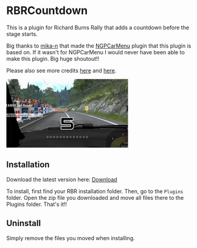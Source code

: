 # RBRCountdown

This is a plugin for Richard Burns Rally that adds a countdown before the stage starts.

Big thanks to [mika-n](https://github.com/mika-n) that made the [NGPCarMenu](https://github.com/mika-n/NGPCarMenu) plugin that this plugin is based on. If it wasn't for NGPCarMenu I would never have been able to make this plugin. Big huge shoutout!!

Please also see more credits [here](https://github.com/HanaMcHanaface/RBRCountdown/blob/main/NGPCarMenu_LicenseText.txt) and [here](https://github.com/HanaMcHanaface/RBRCountdown/blob/main/NGPCarMenu_LicenseText_3rdPartyTools.txt).

![example countdown gif](https://raw.githubusercontent.com/HanaMcHanaface/RBRCountdown/main/example.gif)

## Installation

Download the latest version here: [Download](https://github.com/HanaMcHanaface/RBRCountdown/releases/download/1.0.0.0/RBRCountdown.zip)

To install, first find your RBR installation folder. Then, go to the `Plugins` folder. Open the zip file you downloaded and move all files there to the Plugins folder. That's it!!

## Uninstall

Simply remove the files you moved when installing.


